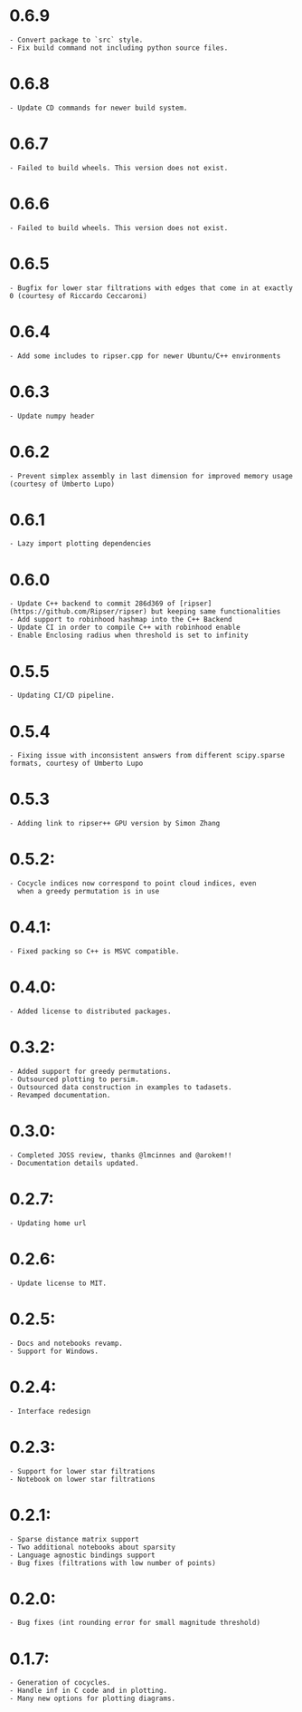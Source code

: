 # 0.6.9

    - Convert package to `src` style.
    - Fix build command not including python source files.

# 0.6.8

    - Update CD commands for newer build system.

# 0.6.7

    - Failed to build wheels. This version does not exist.

# 0.6.6

    - Failed to build wheels. This version does not exist.

# 0.6.5

    - Bugfix for lower star filtrations with edges that come in at exactly 0 (courtesy of Riccardo Ceccaroni)

# 0.6.4

    - Add some includes to ripser.cpp for newer Ubuntu/C++ environments

# 0.6.3

    - Update numpy header

# 0.6.2

    - Prevent simplex assembly in last dimension for improved memory usage (courtesy of Umberto Lupo)

# 0.6.1

    - Lazy import plotting dependencies

# 0.6.0

    - Update C++ backend to commit 286d369 of [ripser](https://github.com/Ripser/ripser) but keeping same functionalities
    - Add support to robinhood hashmap into the C++ Backend
    - Update CI in order to compile C++ with robinhood enable
    - Enable Enclosing radius when threshold is set to infinity

# 0.5.5

    - Updating CI/CD pipeline.

# 0.5.4

    - Fixing issue with inconsistent answers from different scipy.sparse formats, courtesy of Umberto Lupo

# 0.5.3

    - Adding link to ripser++ GPU version by Simon Zhang

# 0.5.2:

    - Cocycle indices now correspond to point cloud indices, even
      when a greedy permutation is in use

# 0.4.1:

    - Fixed packing so C++ is MSVC compatible.

# 0.4.0:

    - Added license to distributed packages.

# 0.3.2:

    - Added support for greedy permutations.
    - Outsourced plotting to persim.
    - Outsourced data construction in examples to tadasets.
    - Revamped documentation.

# 0.3.0:

    - Completed JOSS review, thanks @lmcinnes and @arokem!!
    - Documentation details updated.

# 0.2.7:

    - Updating home url

# 0.2.6:

    - Update license to MIT.

# 0.2.5:

    - Docs and notebooks revamp.
    - Support for Windows.

# 0.2.4:

    - Interface redesign

# 0.2.3:

    - Support for lower star filtrations
    - Notebook on lower star filtrations

# 0.2.1:

    - Sparse distance matrix support
    - Two additional notebooks about sparsity
    - Language agnostic bindings support
    - Bug fixes (filtrations with low number of points)

# 0.2.0:

    - Bug fixes (int rounding error for small magnitude threshold)

# 0.1.7:

    - Generation of cocycles.
    - Handle inf in C code and in plotting.
    - Many new options for plotting diagrams.
